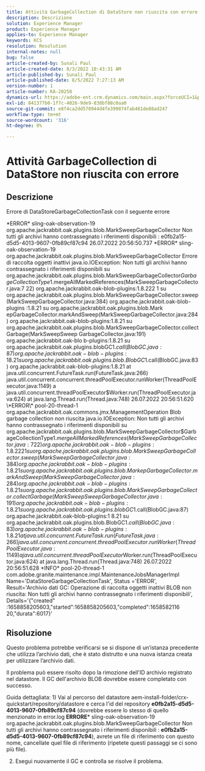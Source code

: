 ```yaml
---
title: Attività GarbageCollection di DataStore non riuscita con errore
description: Descrizione
solution: Experience Manager
product: Experience Manager
applies-to: Experience Manager
keywords: KCS
resolution: Resolution
internal-notes: null
bug: false
article-created-by: Sunali Paul
article-created-date: 8/3/2022 10:43:31 AM
article-published-by: Sunali Paul
article-published-date: 8/5/2022 7:27:13 AM
version-number: 1
article-number: KA-20258
dynamics-url: https://adobe-ent.crm.dynamics.com/main.aspx?forceUCI=1&pagetype=entityrecord&etn=knowledgearticle&id=9174741c-1913-ed11-b83d-0022480867fb
exl-id: 841377b0-1f7c-4026-9de9-838bf88c0aa0
source-git-commit: e8f4ca2dd578944d4fe399074fab461de88ad247
workflow-type: tm+mt
source-wordcount: '316'
ht-degree: 0%

---
```


# Attività GarbageCollection di DataStore non riuscita con errore

## Descrizione


Errore di DataStoreGarbageCollectionTask con il seguente errore

\*ERROR\* sling-oak-observation-19 org.apache.jackrabbit.oak.plugins.blob.MarkSweepGarbageCollector Non tutti gli archivi hanno contrassegnato i riferimenti disponibili : e0fb2a15-d5d5-4013-9607-0fb89cf87c94 26.07.2022 20:56:50.737 \*ERROR\* sling-oak-observation-19 org.apache.jackrabbit.oak.plugins.blob.MarkSweepGarbageCollector Errore di raccolta oggetti inattivi java.io.IOException: Non tutti gli archivi hanno contrassegnato i riferimenti disponibili su org.apache.jackrabbit.oak.plugins.blob.MarkSweepGarbageCollector$GarbageCollectionType$1.mergeAllMarkedReferences(MarkSweepGarbageCollector.java:7 22) org.apache.jackrabbit.oak-blob-plugins:1.8.222 1 su org.apache.jackrabbit.oak.plugins.blob.MarkSweepGarbageCollector.sweep(MarkSweepGarbageCollector.java:384) org.apache.jackrabbit.oak-blob-plugins :1.8.21 su org.apache.jackrabbit.oak.plugins.blob.Mark epGarbageCollector.markAndSweep(MarkSweepGarbageCollector.java:284) org.apache.jackrabbit.oak-blob-plugins:1.8.21 su org.apache.jackrabbit.oak.plugins.blob.MarkSweepGarbageCollector.collectGarbage(MarkSweepSweep GarbageCollector.java:191) org.apache.jackrabbit.oak-blo b-plugins:1.8.21 su org.apache.jackrabbit.oak.plugins.blobGC$1.call(BlobGC.java:87) org.apache.jackrabbit.oak-blob-plugins:1 8.21 su org.apache.jackrabbit.oak.plugins.blob.BlobGC$1.call(BlobGC.java:83) org.apache.jackrabbit.oak-blob-plugins:1.8.21 at java.util.concurrent.FutureTask.run(FutureTask.java:266) java.util.concurrent.concurrent.threadPoolExecutor.runWorker(ThreadPoolExecutor.java:1149) a java.util.concurrent.threadPoolExecutor$Worker.run(ThreadPoolExecutor.java:624) at java.lang.Thread.run(Thread.java:748) 26.07.2022 20:56:51.620 \*ERROR\* pool-20-thread-1 org.apache.jackrabbit.oak.commons.jmx.ManagementOperation Blob garbage collection non riuscita java.io.IOException: Non tutti gli archivi hanno contrassegnato i riferimenti disponibili su org.apache.jackrabbit.oak.plugins.blob.MarkSweepGarbageCollector$GarbageCollectionType$1.mergeAllMarkedReferences(MarkSweepGarbageCollector.java:7 22) org.apache.jackrabbit.oak-blob-plugins:1.8.222 1 su org.apache.jackrabbit.oak.plugins.blob.MarkSweepGarbageCollector.sweep(MarkSweepGarbageCollector.java:384) org.apache.jackrabbit.oak-blob-plugins :1.8.21 su org.apache.jackrabbit.oak.plugins.blob.Mark epGarbageCollector.markAndSweep(MarkSweepGarbageCollector.java:284) org.apache.jackrabbit.oak-blob-plugins:1.8.21 su org.apache.jackrabbit.oak.plugins.blob.MarkSweepGarbageCollector.collectGarbage(MarkSweepSweep GarbageCollector.java:191) org.apache.jackrabbit.oak-blo b-plugins:1.8.21 su org.apache.jackrabbit.oak.plugins.blobGC$1.call(BlobGC.java:87) org.apache.jackrabbit.oak-blob-plugins:1 8.21 su org.apache.jackrabbit.oak.plugins.blob.BlobGC$1.call(BlobGC.java:83) org.apache.jackrabbit.oak-blob-plugins:1.8.21 at java.util.concurrent.FutureTask.run(FutureTask.java:266) java.util.concurrent.concurrent.threadPoolExecutor.runWorker(ThreadPoolExecutor.java:1149) a java.util.concurrent.threadPoolExecutor$Worker.run(ThreadPoolExecutor.java:624) at java.lang.Thread.run(Thread.java:748) 26.07.2022 20:56:51.628 \*INFO\* pool-20-thread-1 com.adobe.granite.maintenance.impl.MaintenanceJobsManagerImpl Name=&#39;DataStoreGarbageCollectionTask&#39;, Status =&#39;ERROR&#39;, Result=&#39;Archivio dati GC: Operazione di raccolta oggetti inattivi BLOB non riuscita: Non tutti gli archivi hanno contrassegnato i riferimenti disponibili&#39;, Details=&#39;{&quot;created&quot; :1658858205603,&quot;started&quot;:1658858205603,&quot;completed&quot;:1658582116 20,&quot;durata&quot;:6017}&#39;


## Risoluzione


Questo problema potrebbe verificarsi se si dispone di un’istanza precedente che utilizza l’archivio dati, che è stato distrutto e una nuova istanza creata per utilizzare l’archivio dati.

Il problema può essere risolto dopo la rimozione dell&#39;ID archivio registrato nel datastore. Il GC dell&#39;archivio BLOB dovrebbe essere completato con successo.

Guida dettagliata: 1) Vai al percorso del datastore aem-install-folder/crx-quickstart/repository/datastore e cerca l&#39;id del repository <b>e0fb2a15-d5d5-4013-9607-0fb89cf87c94</b> (dovrebbe essere lo stesso di quello menzionato in error.log <b>ERRORE</b>\* sling-oak-observation-19 org.apache.jackrabbit.oak.plugins.blob.MarkSweepGarbageCollector Non tutti gli archivi hanno contrassegnato i riferimenti disponibili : <b>e0fb2a15-d5d5-4013-9607-0fb89cf87c94</b>), avrete un file di riferimento con questo nome, cancellate quel file di riferimento (ripetete questi passaggi se ci sono più file).

2) Esegui nuovamente il GC e controlla se risolve il problema.
